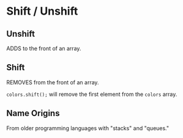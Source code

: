 # Shift / Unshift

## Unshift

ADDS to the front of an array.

## Shift

REMOVES from the front of an array.

`colors.shift();` will remove the first element from the `colors` array.

## Name Origins

From older programming languages with "stacks" and "queues."